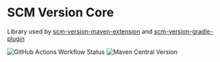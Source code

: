 # SCM Version Core
Library used by [scm-version-maven-extension](https://github.com/pretsadev/scm-version-maven-extension) and [scm-version-gradle-plugin](https://github.com/pretsadev/scm-version-gradle-plugin)

![GitHub Actions Workflow Status](https://img.shields.io/github/actions/workflow/status/pretsadev/scm-version-core/snapshot.yml?logo=Github)
![Maven Central Version](https://img.shields.io/maven-central/v/dev.pretsa/scm-version-core?logo=apache%20maven&link=https%3A%2F%2Fsearch.maven.org%2F%23search%7Cga%7C1%7Cg%3Adev.pretsa%20AND%20a%3Ascm-version-core)







